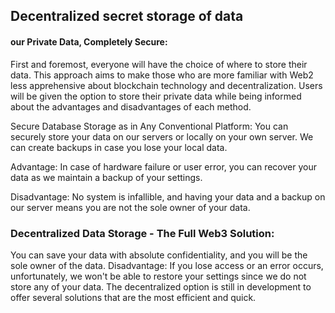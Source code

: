 ## Decentralized secret storage of data

#### our Private Data, Completely Secure:
First and foremost, everyone will have the choice of where to store their data. This approach aims to make those who are more familiar with Web2 less apprehensive about blockchain technology and decentralization. Users will be given the option to store their private data while being informed about the advantages and disadvantages of each method.

Secure Database Storage as in Any Conventional Platform:
You can securely store your data on our servers or locally on your own server. We can create backups in case you lose your local data.

Advantage: In case of hardware failure or user error, you can recover your data as we maintain a backup of your settings.

Disadvantage: No system is infallible, and having your data and a backup on our server means you are not the sole owner of your data.

### Decentralized Data Storage - The Full Web3 Solution:
You can save your data with absolute confidentiality, and you will be the sole owner of the data.
Disadvantage: If you lose access or an error occurs, unfortunately, we won't be able to restore your settings since we do not store any of your data.
The decentralized option is still in development to offer several solutions that are the most efficient and quick.

